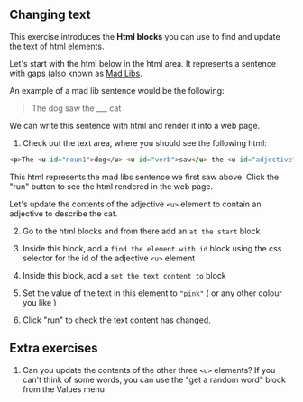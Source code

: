 ## Changing text

This exercise introduces the **Html blocks** you can use to find and update the text of html elements.

Let's start with the html below in the html area. It represents a sentence with gaps (also known as [Mad Libs](https://en.wikipedia.org/wiki/Mad_Libs). 

An example of a mad lib sentence would be the following:

  >  The dog saw the ___ cat

We can write this sentence with html and render it into a web page.

1. Check out the text area, where you should see the following html:

```html
<p>The <u id="noun1">dog</u> <u id="verb">saw</u> the <u id="adjective">___</u> <u id="noun2">cat</u></p>
```

This html represents the mad libs sentence we first saw above.
Click the "run" button to see the html rendered in the web page. 

Let's update the contents of the adjective `<u>` element to contain an adjective to describe the cat.

2.  Go to the html blocks and from there add an `at the start` block
      
3.  Inside this block, add a `find the element with id` block using the css selector for the id of the adjective `<u>` element
      
4.  Inside this block, add a `set the text content to` block 

5. Set the value of the text in this element to `"pink"` ( or any other colour you like )

6.  Click "run" to check the text content has changed.


## Extra exercises

1.  Can you update the contents of the other three `<u>` elements? If you can't think of some words, you can use the "get a random word" block from the Values menu